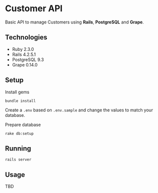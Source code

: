 # Customer API

Basic API to manage Customers using **Rails**, **PostgreSQL** and **Grape**.

## Technologies

* Ruby 2.3.0
* Rails 4.2.5.1
* PostgreSQL 9.3
* Grape 0.14.0

## Setup

Install gems

`bundle install`

Create a `.env` based on `.env.sample` and change the values to match your database.

Prepare database

`rake db:setup`

## Running

`rails server`

## Usage

TBD
